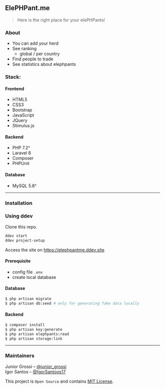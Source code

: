 ## ElePHPant.me

> Here is the right place for your elePHPants!


### About
- You can add your herd
- See ranking
    - global / per country
- Find people to trade
- See statistics about elephpants

### Stack: 

#### Frontend
- HTML5
- CSS3
- Bootstrap
- JavaScript
- JQuery
- Stimulus.js

#### Backend
- PHP 7.2^
- Laravel 6
- Composer
- PHPUnit

#### Database
- MySQL 5.8^

---

### Installation

### Using ddev

Clone this repo.

```bash
ddev start
ddev project-setup
```

Access the site on https://elephpantme.ddev.site

#### Prerequisite
- config file `.env`
- create local database  

#### Database

```bash
$ php artisan migrate
$ php artisan db:seed # only for generating fake data locally
```

#### Backend

```bash
$ composer install  
$ php artisan key:generate
$ php artisan elephpants:read
$ php artisan storage:link
```

---

### Maintainers
Junior Grossi – [@junior_grossi](https://twitter.com/junior_grossi)  
Igor Santos – [@IgorSantoos17](https://twitter.com/IgorSantoos17)


This project is `Open Source` and contains [MIT License](LICENSE).
